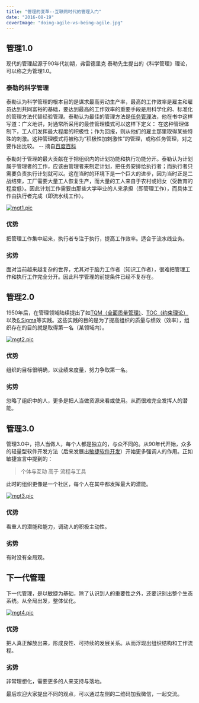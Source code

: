 ```yaml
---
title: "管理的变革--互联网时代的管理入门"
date: "2016-08-19"
coverImage: "doing-agile-vs-being-agile.jpg"
---
```


## 管理1.0

现代的管理起源于90年代初期，弗雷德里克 泰勒先生提出的《科学管理》理论，可以称之为管理1.0。

### 泰勒的科学管理

泰勒认为科学管理的根本目的是谋求最高劳动生产率，最高的工作效率是雇主和雇员达到共同富裕的基础，要达到最高的工作效率的重要手段是用科学化的、标准化的管理方法代替经验管理。泰勒认为最佳的管理方法是[任务管理](http://baike.baidu.com/view/3367696.htm)法，他在书中这样写道：广义地讲，对通常所采用的最佳管理模式可以这样下定义： 在这种管理体制下，工人们发挥最大程度的积极性；作为回报，则从他们的雇主那里取得某些特殊的刺激。这种管理模式将被称为“积极性加刺激性”的管理，或称任务管理，对之要作出比较。 -- 摘自[百度百科](http://baike.baidu.com/view/1668676.htm)

泰勒对于管理的最大贡献在于把组织内的计划功能和执行功能分开。泰勒认为计划属于管理者的工作，应该由管理者来制定计划，把任务安排给执行者；而执行者只需要负责执行计划就可以。这在当时的环境下是一个巨大的进步，因为当时正是二战结束，工厂需要大量工人恢复生产，而大量的工人来自于农村或妇女（受教育的程度低）。因此计划工作需要由那些大学毕业的人来承担（即管理工作），而具体工作由执行者完成（即流水线工作）。

[![mgt1.pic](http://bobjiang.com/wp-content/uploads/2016/08/mgt1.pic_.jpg)](http://bobjiang.com/management-change-next-generation/mgt1-pic/#main)

### 优势

把管理工作集中起来，执行者专注于执行，提高工作效率。适合于流水线业务。

### 劣势

面对当前越来越复杂的世界，尤其对于脑力工作者（知识工作者），很难把管理工作和执行工作完全分开。因此科学管理的前提条件已经不复存在。

## 管理2.0

1950年后，在管理领域陆续提出了如[TQM（全面质量管理）](http://wiki.mbalib.com/wiki/%E5%85%A8%E9%9D%A2%E8%B4%A8%E9%87%8F%E7%AE%A1%E7%90%86)、[TOC（约束理论）](http://baike.baidu.com/view/80054.htm)以及[6 Sigma](http://baike.baidu.com/view/185047.htm)等实践。这些实践的目的是为了提高组织的质量与绩效（效率），组织存在的目的就是取得第一名（某领域内）。

[![mgt2.pic](http://bobjiang.com/wp-content/uploads/2016/08/mgt2.pic_.jpg)](http://bobjiang.com/management-change-next-generation/mgt2-pic/#main)

### 优势

组织的目标很明确，以业绩来度量，努力争取第一名。

### 劣势

忽略了组织中的人，更多是把人当做资源来看或使用。从而很难完全发挥人的潜能。

## 管理3.0

管理3.0中，把人当做人，每个人都是独立的，与众不同的。从90年代开始，众多的轻量型软件开发方法（后来发展出[敏捷软件开发](http://agilemanifesto.org)）开始更多强调人的作用。正如敏捷宣言中提到的：

> 个体与互动 高于 流程与工具

此时的组织更像是一个社区，每个人在其中都发挥最大的潜能。

[![mgt3.pic](http://bobjiang.com/wp-content/uploads/2016/08/mgt3.pic_.jpg)](http://bobjiang.com/management-change-next-generation/mgt3-pic/#main)

### 优势

看重人的潜能和能力，调动人的积极主动性。

### 劣势

有时没有全局观。

## 下一代管理

下一代管理，是以敏捷为基础，除了认识到人的重要性之外，还要识别出整个生态系统。从全局出发，整体优化。

[![mgt4.pic](http://bobjiang.com/wp-content/uploads/2016/08/mgt4.pic_.jpg)](http://bobjiang.com/management-change-next-generation/mgt4-pic/#main)

### 优势

把人真正解放出来，形成良性、可持续的发展关系。从而浮现出组织结构和工作流程。

### 劣势

非常理想化，需要更多的人来支持与落地。

最后欢迎大家提出不同的观点，可以通过左侧的二维码加我微信，一起交流。
